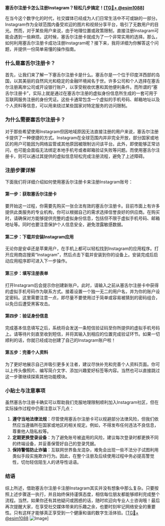 **塞舌尔注册卡怎么注册Instagram？轻松几步搞定！[[TG💪+ @esim1088](https://t.me/s/esim1088)]**

在当今这个数字化的时代，社交媒体已经成为人们日常生活中不可或缺的一部分。Instagram作为全球范围内备受欢迎的图片和视频分享平台，吸引了无数用户的目光。然而，对于某些用户来说，由于地理位置或政策限制，直接注册Instagram可能会遇到一些麻烦。这时候，塞舌尔注册卡就成为了一个非常实用的选择。那么，如何利用塞舌尔注册卡成功注册Instagram呢？接下来，我将详细为你解答这个问题，并提供一份简单易懂的操作指南。

### 什么是塞舌尔注册卡？

首先，让我们来了解一下塞舌尔注册卡是什么。塞舌尔是一个位于印度洋西部的岛国，以其美丽的自然风光和稳定的金融环境闻名于世。许多公司和个人选择在塞舌尔注册离岸公司或开设银行账户，以享受税收优惠和其他便利条件。而所谓的“塞舌尔注册卡”，实际上就是通过在塞舌尔注册的虚拟身份信息所生成的一套可用于互联网服务注册的身份凭证。这些卡通常包含一个虚拟的手机号码、邮箱地址以及个人资料等信息，可以用来绕过某些国家对特定服务的访问限制。

### 为什么需要塞舌尔注册卡？

对于那些希望使用Instagram但因地域原因无法直接注册的用户来说，塞舌尔注册卡提供了一种便捷的方式。Instagram在全球范围内并非完全开放，部分国家或地区的用户可能因为网络监管或其他原因被限制访问该平台。此外，即使能够正常访问，也可能会面临无法绑定本地手机号或者邮箱验证失败等问题。而使用塞舌尔注册卡，则可以通过其提供的虚拟信息轻松完成注册流程，避免了上述障碍。

### 注册步骤详解

下面我们将详细介绍如何使用塞舌尔注册卡来注册Instagram账号：

#### 第一步：获取塞舌尔注册卡
要开始这一过程，你需要先购买一张合法有效的塞舌尔注册卡。目前市面上有许多提供此类服务的专业机构，你可以根据自己的需求选择信誉良好的供应商。在购买时，请确保对方能够提供完整的虚拟身份信息，包括但不限于虚拟手机号码、邮箱地址等。同时也要注意保护个人信息安全，避免泄露敏感数据。

#### 第二步：下载并安装Instagram应用
无论你是安卓还是苹果用户，在手机上都可以轻松找到Instagram的应用程序。打开应用商店搜索“Instagram”，然后点击下载并安装到你的设备上。安装完成后启动应用程序即可进入下一步操作。

#### 第三步：填写注册表单
打开Instagram后会提示你创建新账户。此时，请输入之前从塞舌尔注册卡中获得的虚拟手机号码作为联系方式。接着设置一个独一无二的用户名，并为你的账户设定密码。这里需要注意一点，即尽量不要使用过于简单或容易被猜到的密码组合，以免日后遭受黑客攻击。

#### 第四步：验证身份信息
完成基本信息填写之后，系统将会发送一条短信验证码至你所提供的虚拟手机号码上。请等待片刻直至收到短信，并将其输入到相应的位置完成验证环节。如果一切顺利的话，你就已经成功创建了自己的Instagram账户啦！

#### 第五步：完善个人资料
为了更好地展示自己并吸引更多关注者，建议尽快补充和完善个人资料页面。你可以上传头像照片、编写简介文字、添加兴趣爱好标签等内容。当然也可以直接跳过这一步骤继续探索其他功能模块。

### 小贴士与注意事项

虽然塞舌尔注册卡确实可以帮助我们克服地理限制顺利加入Instagram社区，但在实际操作过程中仍需注意以下几点：

1. **遵守当地法律法规**：尽管使用塞舌尔注册卡可以规避部分法律风险，但我们依然应当遵循所在国家或地区的相关规定。例如，不得发布任何违法不良信息，尊重他人隐私权等。
2. **定期更换登录设备**：为了避免账号被盗用的风险，建议每次登录时都更换不同的终端设备，并妥善保管好自己的登录凭据。
3. **保持警惕防止诈骗**：互联网世界鱼龙混杂，难免会出现一些不法分子试图利用类似手段实施欺诈行为。因此，在整个注册及后续使用过程中务必提高警觉性，切勿轻信陌生人的诱导性话语。

### 结语

综上所述，借助塞舌尔注册卡注册Instagram其实并没有想象中那么复杂。只要按照上述步骤逐一执行，并且始终保持谨慎态度，相信每位朋友都能够顺利完成整个流程。当然，如果你还有其他疑问或困惑的话，随时欢迎向专业人士咨询哦！最后再次提醒大家，在享受社交媒体带来的乐趣之余，也要时刻牢记网络安全的重要性。只有这样才能够真正享受到一个健康和谐的数字生活体验。[[TG💪+ @esim1088](https://t.me/s/esim1088) ![Image](https://i.postimg.cc/4NQfJmqS/Snipaste-2025-05-13-00-14-12.png)]